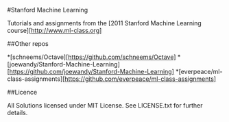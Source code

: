 #Stanford Machine Learning

Tutorials and assignments from the [2011 Stanford Machine Learning course][http://www.ml-class.org]

##Other repos

*[schneems/Octave][https://github.com/schneems/Octave]
*[joewandy/Stanford-Machine-Learning][https://github.com/joewandy/Stanford-Machine-Learning]
*[everpeace/ml-class-assignments][https://github.com/everpeace/ml-class-assignments]

##Licence

All Solutions licensed under MIT License. See LICENSE.txt for further details.
